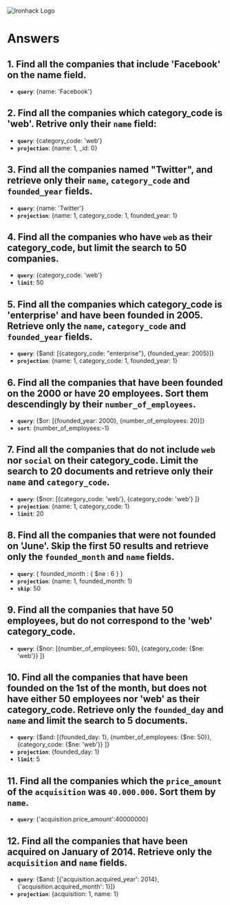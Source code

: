 ![Ironhack Logo](https://i.imgur.com/1QgrNNw.png)

# Answers

## 1. Find all the companies that include 'Facebook' on the **name** field.

 - **`query`**: {name: 'Facebook'}
 
 ## 2. Find all the companies which **category_code** is 'web'. Retrive only their `name` field:

 - **`query`**: {category_code: 'web'}
 - **`projection`**: {name: 1, _id: 0}

## 3. Find all the companies named "Twitter", and retrieve only their `name`, `category_code` and `founded_year` fields.

 - **`query`**: {name: 'Twitter'}
 - **`projection`**: {name: 1, category_code: 1, founded_year: 1}

## 4. Find all the companies who have `web` as their **category_code**, but limit the search to 50 companies.

- **`query`**: {category_code: 'web'}
- **`limit`**: 50

## 5. Find all the companies which **category_code** is 'enterprise' and have been founded in 2005. Retrieve only the `name`, `category_code` and `founded_year` fields.

- **`query`**: {$and: [{category_code: "enterprise"}, {founded_year: 2005}]}
- **`projection`**: {name: 1, category_code: 1, founded_year: 1}

## 6. Find all the companies that have been **founded** on the 2000 or have 20 **employees**. Sort them descendingly by their `number_of_employees`.

- **`query`**: {$or: [{founded_year: 2000}, {number_of_employees: 20}]}
- **`sort`**: {number_of_employees:-1}

## 7. Find all the companies that do not include `web` nor `social` on their **category_code**. Limit the search to 20 documents and retrieve only their `name` and `category_code`.

- **`query`**: {$nor: [{category_code: 'web'}, {category_code: 'web'} ]}
- **`projection`**: {name: 1, category_code: 1}
- **`limit`**: 20

## 8. Find all the companies that were not **founded** on 'June'. Skip the first 50 results and retrieve only the `founded_month` and `name` fields.

- **`query`**: { founded_month : { $ne : 6 } }
- **`projection`**: {name: 1, founded_month: 1}
- **`skip`**: 50

## 9. Find all the companies that have 50 employees, but do not correspond to the 'web' **category_code**. 

- **`query`**: {$nor: [{number_of_employees: 50}, {category_code: {$ne: 'web'}} ]} 

## 10. Find all the companies that have been founded on the 1st of the month, but does not have either 50 employees nor 'web' as their **category_code**. Retrieve only the `founded_day` and `name` and limit the search to 5 documents.

- **`query`**: {$and: [{founded_day: 1}, {number_of_employees: {$ne: 50}}, {category_code: {$ne: 'web'}} ]}
- **`projection`**: {founded_day: 1}
- **`limit`**: 5

## 11. Find all the companies which the `price_amount` of the `acquisition` was **`40.000.000`**. Sort them by `name`.

- **`query`**: {'acquisition.price_amount':40000000}

## 12. Find all the companies that have been acquired on January of 2014. Retrieve only the `acquisition` and `name` fields.

- **`query`**: {$and: [{'acquisition.acquired_year': 2014}, {'acquisition.acquired_month': 1}]}
- **`projection`**: {acquisition: 1, name: 1}